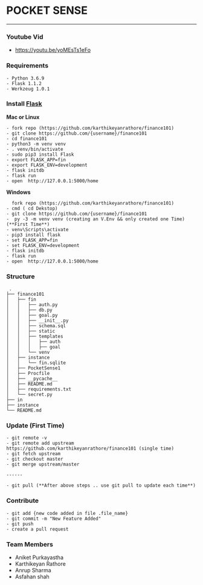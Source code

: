 # POCKET SENSE
--------------------------------------------------------------------
### Youtube Vid
- https://youtu.be/yoMEsTs1eFo

### Requirements
```
- Python 3.6.9
- Flask 1.1.2
- Werkzeug 1.0.1
```

### Install [Flask](https://flask.palletsprojects.com/en/1.1.x/installation/)

**Mac or Linux**
```
- fork repo (https://github.com/karthikeyanrathore/finance101)
- git clone https://github.com/{username}/finance101
- cd finance101
- python3 -m venv venv 
- . venv/bin/activate
- sudo pip3 install Flask
- export FLASK_APP=fin
- export FLASK_ENV=development
- flask initdb
- flask run
- open  http://127.0.0.1:5000/home
```

**Windows**
```
  fork repo (https://github.com/karthikeyanrathore/finance101)
- cmd ( cd Dekstop)
- git clone https://github.com/{username}/finance101
-  py -3 -m venv venv (creating an V.Env && only created one Time)(**First Time**)
- venv\Scripts\activate
- pip3 install flask
- set FLASK_APP=fin
- set FLASK_ENV=development
- flask initdb
- flask run 
- open  http://127.0.0.1:5000/home
```


### Structure 
```
 .
├── finance101
│   ├── fin
│   │   ├── auth.py
│   │   ├── db.py
│   │   ├── goal.py
│   │   ├── __init__.py
│   │   ├── schema.sql
│   │   ├── static
│   │   ├── templates
│   │   │   ├── auth
│   │   │   ├── goal
│   │   └── venv
│   ├── instance
│   │   └── fin.sqlite
│   ├── PocketSense1
│   ├── Procfile
│   ├── __pycache__
│   ├── README.md
│   ├── requirements.txt
│   └── secret.py
├── in
├── instance
└── README.md

```

### Update (First Time)

```
- git remote -v
- git remote add upstream https://github.com/karthikeyanrathore/finance101 (single time)
- git fetch upstream
- git checkout master
- git merge upstream/master

------

- git pull (**After above steps .. use git pull to update each time**)

```



### Contribute

```
- git add {new code added in file .file_name}
- git commit -m "New Feature Added"
- git push
- create a pull request

```

### Team Members
- Aniket Purkayastha
- Karthikeyan Rathore
- Anrup Sharma
- Asfahan shah

